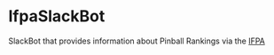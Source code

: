 # IfpaSlackBot

SlackBot that provides information about Pinball Rankings via the [IFPA](https://www.ifpapinball.com)